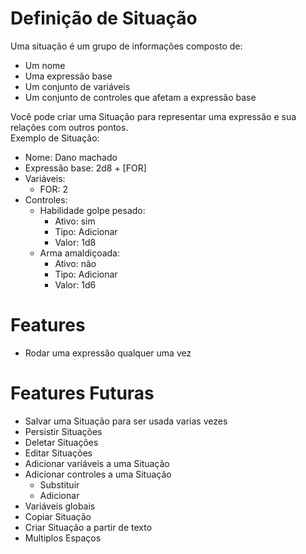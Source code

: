 # Definição de Situação
Uma situação é um grupo de informações composto de:
- Um nome
- Uma expressão base
- Um conjunto de variáveis
- Um conjunto de controles que afetam a expressão base

Você pode criar uma Situação para representar uma expressão e sua relações com outros pontos.  
Exemplo de Situação:  
- Nome: Dano machado
- Expressão base: 2d8 + [FOR]
- Variáveis:
  - FOR: 2
- Controles:
  - Habilidade golpe pesado:
    - Ativo: sim
    - Tipo: Adicionar
    - Valor: 1d8
  - Arma amaldiçoada:
    - Ativo: não
    - Tipo: Adicionar
    - Valor: 1d6  

# Features
- Rodar uma expressão qualquer uma vez

# Features Futuras
- Salvar uma Situação para ser usada varias vezes
- Persistir Situações
- Deletar Situações
- Editar Situações
- Adicionar variáveis a uma Situação
- Adicionar controles a uma Situação
  - Substituir
  - Adicionar
- Variáveis globais
- Copiar Situação
- Criar Situação a partir de texto
- Multiplos Espaços
